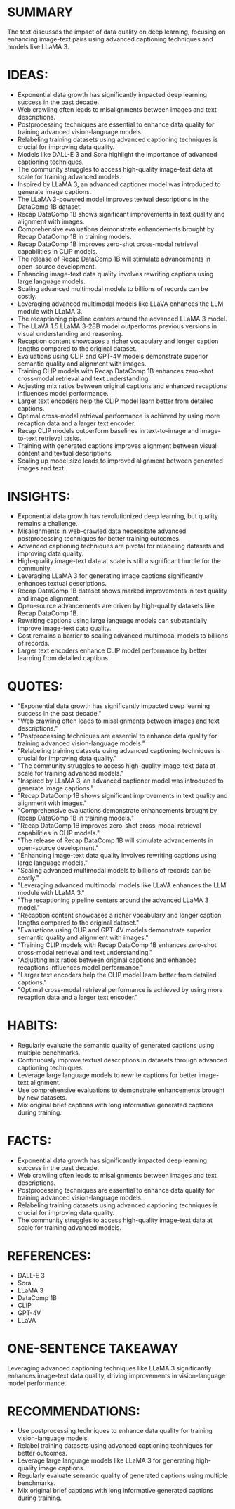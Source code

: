 # SUMMARY
The text discusses the impact of data quality on deep learning, focusing on enhancing image-text pairs using advanced captioning techniques and models like LLaMA 3.

# IDEAS:
- Exponential data growth has significantly impacted deep learning success in the past decade.
- Web crawling often leads to misalignments between images and text descriptions.
- Postprocessing techniques are essential to enhance data quality for training advanced vision-language models.
- Relabeling training datasets using advanced captioning techniques is crucial for improving data quality.
- Models like DALL-E 3 and Sora highlight the importance of advanced captioning techniques.
- The community struggles to access high-quality image-text data at scale for training advanced models.
- Inspired by LLaMA 3, an advanced captioner model was introduced to generate image captions.
- The LLaMA 3-powered model improves textual descriptions in the DataComp 1B dataset.
- Recap DataComp 1B shows significant improvements in text quality and alignment with images.
- Comprehensive evaluations demonstrate enhancements brought by Recap DataComp 1B in training models.
- Recap DataComp 1B improves zero-shot cross-modal retrieval capabilities in CLIP models.
- The release of Recap DataComp 1B will stimulate advancements in open-source development.
- Enhancing image-text data quality involves rewriting captions using large language models.
- Scaling advanced multimodal models to billions of records can be costly.
- Leveraging advanced multimodal models like LLaVA enhances the LLM module with LLaMA 3.
- The recaptioning pipeline centers around the advanced LLaMA 3 model.
- The LLaVA 1.5 LLaMA 3-28B model outperforms previous versions in visual understanding and reasoning.
- Recaption content showcases a richer vocabulary and longer caption lengths compared to the original dataset.
- Evaluations using CLIP and GPT-4V models demonstrate superior semantic quality and alignment with images.
- Training CLIP models with Recap DataComp 1B enhances zero-shot cross-modal retrieval and text understanding.
- Adjusting mix ratios between original captions and enhanced recaptions influences model performance.
- Larger text encoders help the CLIP model learn better from detailed captions.
- Optimal cross-modal retrieval performance is achieved by using more recaption data and a larger text encoder.
- Recap CLIP models outperform baselines in text-to-image and image-to-text retrieval tasks.
- Training with generated captions improves alignment between visual content and textual descriptions.
- Scaling up model size leads to improved alignment between generated images and text.

# INSIGHTS:
- Exponential data growth has revolutionized deep learning, but quality remains a challenge.
- Misalignments in web-crawled data necessitate advanced postprocessing techniques for better training outcomes.
- Advanced captioning techniques are pivotal for relabeling datasets and improving data quality.
- High-quality image-text data at scale is still a significant hurdle for the community.
- Leveraging LLaMA 3 for generating image captions significantly enhances textual descriptions.
- Recap DataComp 1B dataset shows marked improvements in text quality and image alignment.
- Open-source advancements are driven by high-quality datasets like Recap DataComp 1B.
- Rewriting captions using large language models can substantially improve image-text data quality.
- Cost remains a barrier to scaling advanced multimodal models to billions of records.
- Larger text encoders enhance CLIP model performance by better learning from detailed captions.

# QUOTES:
- "Exponential data growth has significantly impacted deep learning success in the past decade."
- "Web crawling often leads to misalignments between images and text descriptions."
- "Postprocessing techniques are essential to enhance data quality for training advanced vision-language models."
- "Relabeling training datasets using advanced captioning techniques is crucial for improving data quality."
- "The community struggles to access high-quality image-text data at scale for training advanced models."
- "Inspired by LLaMA 3, an advanced captioner model was introduced to generate image captions."
- "Recap DataComp 1B shows significant improvements in text quality and alignment with images."
- "Comprehensive evaluations demonstrate enhancements brought by Recap DataComp 1B in training models."
- "Recap DataComp 1B improves zero-shot cross-modal retrieval capabilities in CLIP models."
- "The release of Recap DataComp 1B will stimulate advancements in open-source development."
- "Enhancing image-text data quality involves rewriting captions using large language models."
- "Scaling advanced multimodal models to billions of records can be costly."
- "Leveraging advanced multimodal models like LLaVA enhances the LLM module with LLaMA 3."
- "The recaptioning pipeline centers around the advanced LLaMA 3 model."
- "Recaption content showcases a richer vocabulary and longer caption lengths compared to the original dataset."
- "Evaluations using CLIP and GPT-4V models demonstrate superior semantic quality and alignment with images."
- "Training CLIP models with Recap DataComp 1B enhances zero-shot cross-modal retrieval and text understanding."
- "Adjusting mix ratios between original captions and enhanced recaptions influences model performance."
- "Larger text encoders help the CLIP model learn better from detailed captions."
- "Optimal cross-modal retrieval performance is achieved by using more recaption data and a larger text encoder."

# HABITS:
- Regularly evaluate the semantic quality of generated captions using multiple benchmarks.
- Continuously improve textual descriptions in datasets through advanced captioning techniques.
- Leverage large language models to rewrite captions for better image-text alignment.
- Use comprehensive evaluations to demonstrate enhancements brought by new datasets.
- Mix original brief captions with long informative generated captions during training.

# FACTS:
- Exponential data growth has significantly impacted deep learning success in the past decade.
- Web crawling often leads to misalignments between images and text descriptions.
- Postprocessing techniques are essential to enhance data quality for training advanced vision-language models.
- Relabeling training datasets using advanced captioning techniques is crucial for improving data quality.
- The community struggles to access high-quality image-text data at scale for training advanced models.

# REFERENCES:
- DALL-E 3
- Sora
- LLaMA 3
- DataComp 1B
- CLIP
- GPT-4V
- LLaVA

# ONE-SENTENCE TAKEAWAY
Leveraging advanced captioning techniques like LLaMA 3 significantly enhances image-text data quality, driving improvements in vision-language model performance.

# RECOMMENDATIONS:
- Use postprocessing techniques to enhance data quality for training vision-language models.
- Relabel training datasets using advanced captioning techniques for better outcomes.
- Leverage large language models like LLaMA 3 for generating high-quality image captions.
- Regularly evaluate semantic quality of generated captions using multiple benchmarks.
- Mix original brief captions with long informative generated captions during training.